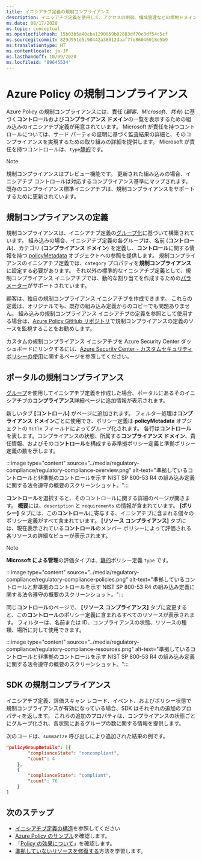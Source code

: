 ```yaml
---
title: イニシアチブ定義の規制コンプライアンス
description: イニシアチブ定義を使用して、アクセスの制御、構成管理などの規制ドメイン別にポリシーをグループ化する方法について説明します。
ms.date: 08/17/2020
ms.topic: conceptual
ms.openlocfilehash: 15b03b5a40cba1290859b02883df70e3df54c5cf
ms.sourcegitcommit: 829d951d5c90442a38012daaf77e86046018e5b9
ms.translationtype: HT
ms.contentlocale: ja-JP
ms.lasthandoff: 10/09/2020
ms.locfileid: "89645534"
---
```

# <a name="regulatory-compliance-in-azure-policy"></a>Azure Policy の規制コンプライアンス

Azure Policy の規制コンプライアンスには、責任 (_顧客_、_Microsoft_、_共有_) に基づく**コントロール**および**コンプライアンス ドメイン**の一覧を表示するための組み込みのイニシアチブ定義が用意されています。
Microsoft が責任を持つコントロールについては、サード パーティの証明に基づく監査結果の詳細と、そのコンプライアンスを実現するための取り組みの詳細を提供します。
Microsoft が責任を持つコントロールは、`type`[静的](./definition-structure.md#type)です。

> [!NOTE]
> 規制コンプライアンスはプレビュー機能です。 更新された組み込みの場合、イニシアチブ コントロールは対応するコンプライアンス基準にマップされます。 既存のコンプライアンス標準イニシアチブは、規制コンプライアンスをサポートするために更新されています。

## <a name="regulatory-compliance-defined"></a>規制コンプライアンスの定義

規制コンプライアンスは、イニシアチブ定義の[グループ化](./initiative-definition-structure.md#policy-definition-groups)に基づいて構築されています。 組み込みの場合、イニシアチブ定義の各グループは、名前 (**コントロール**)、カテゴリ (**コンプライアンス ドメイン**) を定義し、**コントロール**に関する情報を持つ [policyMetadata](./initiative-definition-structure.md#metadata-objects) オブジェクトへの参照を提供します。 規制コンプライアンスのイニシアチブ定義では、`category` プロパティを**規制コンプライアンス**に設定する必要があります。 それ以外の標準的なイニシアチブ定義として、規制コンプライアンス イニシアチブでは、動的な割り当てを作成するための[パラメーター](./initiative-definition-structure.md#parameters)がサポートされています。

顧客は、独自の規制コンプライアンス イニシアチブを作成できます。 これらの定義は、オリジナルでも、既存の組み込み定義からのコピーでも問題ありません。 組み込みの規制コンプライアンス イニシアチブの定義を参照として使用する場合は、[Azure Policy GitHub リポジトリ](https://github.com/Azure/azure-policy/tree/master/built-in-policies/policySetDefinitions/Regulatory%20Compliance)で規制コンプライアンスの定義のソースを監視することをお勧めします。

カスタムの規制コンプライアンス イニシアチブを Azure Security Center ダッシュボードにリンクするには、[Azure Security Center - カスタムセキュリティポリシーの使用](../../../security-center/custom-security-policies.md)に関するページを参照してください。

## <a name="regulatory-compliance-in-portal"></a>ポータルの規制コンプライアンス

[グループ](./initiative-definition-structure.md#policy-definition-groups)を使用してイニシアチブ定義を作成した場合、ポータルにあるそのイニシアチブの**コンプライアンス**詳細ページに追加情報が表示されます。 

新しいタブ **[コントロール]** がページに追加されます。 フィルター処理は**コンプライアンス ドメイン**ごとに使用でき、ポリシー定義は **policyMetadata** オブジェクトの `title` フィールドによってグループ化されます。 各行は**コントロール**を表します。コンプライアンスの状態、所属する**コンプライアンス ドメイン**、責任情報、およびその**コントロール**を構成する非準拠ポリシー定義と準拠ポリシー定義の数を示します。

:::image type="content" source="../media/regulatory-compliance/regulatory-compliance-overview.png" alt-text="準拠しているコントロールと非準拠のコントロールを示す NIST SP 800-53 R4 の組み込み定義に関する法令遵守の概要のスクリーンショット。":::

**コントロール**を選択すると、そのコントロールに関する詳細のページが開きます。 **概要**には、`description` と `requirements` の情報が含まれています。 **[ポリシー]** タブには、この**コントロール**に寄与する、イニシアチブに含まれる個々のポリシー定義がすべて含まれています。 **[リソース コンプライアンス]** タブには、現在表示されている**コントロール**のメンバー ポリシーによって評価される各リソースの詳細なビューが表示されます。

> [!NOTE]
> **Microsoft による管理**の評価タイプは、[静的](./definition-structure.md#type)ポリシー定義 `type` です。

:::image type="content" source="../media/regulatory-compliance/regulatory-compliance-policies.png" alt-text="準拠しているコントロールと非準拠のコントロールを示す NIST SP 800-53 R4 の組み込み定義に関する法令遵守の概要のスクリーンショット。":::

同じ**コントロール**のページで、 **[リソース コンプライアンス]** タブに変更すると、この**コントロール**のポリシー定義に含まれるすべてのリソースが表示されます。 フィルターは、名前または ID、コンプライアンスの状態、リソースの種類、場所に対して使用できます。

:::image type="content" source="../media/regulatory-compliance/regulatory-compliance-resources.png" alt-text="準拠しているコントロールと非準拠のコントロールを示す NIST SP 800-53 R4 の組み込み定義に関する法令遵守の概要のスクリーンショット。":::

## <a name="regulatory-compliance-in-sdk"></a>SDK の規制コンプライアンス

イニシアチブ定義、評価スキャン レコード、イベント、およびポリシー状態で規制コンプライアンスが有効になっている場合、SDK はそれぞれの追加のプロパティを返します。 これらの追加のプロパティは、コンプライアンスの状態ごとにグループ化され、各状態にあるグループの数に関する情報を提供します。

次のコードは、`summarize` 呼び出しにより追加された結果の例です。

```json
"policyGroupDetails": [{
        "complianceState": "noncompliant",
        "count": 4
    },
    {
        "complianceState": "compliant",
        "count": 76
    }
]
```

## <a name="next-steps"></a>次のステップ

- [イニシアチブ定義の構造](./initiative-definition-structure.md)を参照してください
- [Azure Policy のサンプル](../samples/index.md)を確認します。
- 「[Policy の効果について](./effects.md)」を確認します。
- [準拠していないリソースを修復する](../how-to/remediate-resources.md)方法を学習します。
